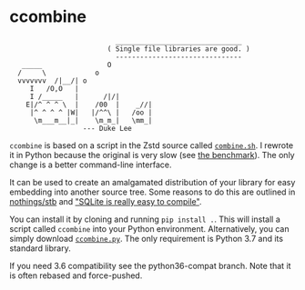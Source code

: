 # ccombine

```
                          _______________________________
                        ( Single file libraries are good. )
                          -------------------------------
   _____                O
  /     \            o
  vvvvvvv  /|__/| o
     I   /O,O   |
     I /_____   |      /|/|
    E|/^ ^ ^ \  |    /00  |    _//|
     |^ ^ ^ ^ |W|   |/^^\ |   /oo |
      \m___m__|_|    \m_m_|   \mm_|
                  --- Duke Lee
```

`ccombine` is based on a script in the Zstd source called [`combine.sh`][csh].
I rewrote it in Python because the original is very slow (see
[the benchmark][bnh]). The only change is a better command-line interface.

It can be used to create an amalgamated distribution of your library for easy
embedding into another source tree. Some reasons to do this are outlined in
[nothings/stb][sfl] and ["SQLite is really easy to compile"][je].

You can install it by cloning and running `pip install .`. This will install a
script called `ccombine` into your Python environment. Alternatively, you can
simply download [`ccombine.py`][ccom]. The only requirement is Python 3.7 and
its standard library.

If you need 3.6 compatibility see the python36-compat branch. Note that it is
often rebased and force-pushed.

[sfl]: https://github.com/nothings/stb#why-single-file-headers
[je]: https://jvns.ca/blog/2019/10/28/sqlite-is-really-easy-to-compile/
[csh]: https://github.com/facebook/zstd/blob/69b8361b0c92b0f2cc145eea17b7ff930166ea9d/contrib/single_file_libs/combine.sh
[ccom]: https://github.com/a-vrma/ccombine/raw/master/source/ccombine.py
[bnh]: benchmark/README.md
